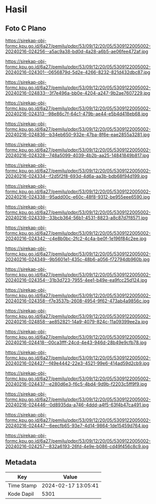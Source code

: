 # Hasil

## Foto C Plano

https://sirekap-obj-formc.kpu.go.id/6a27/pemilu/pdpr/53/09/12/20/05/5309122005002-20240216-024256--a5ac9a38-bd0d-4a28-a6b5-ae06fee472af.jpg

https://sirekap-obj-formc.kpu.go.id/6a27/pemilu/pdpr/53/09/12/20/05/5309122005002-20240216-024301--0656879d-5d2e-4266-8232-821d432dbc87.jpg

https://sirekap-obj-formc.kpu.go.id/6a27/pemilu/pdpr/53/09/12/20/05/5309122005002-20240216-024833--3f7e496a-bb0e-4204-a247-9b2ae7607229.jpg

https://sirekap-obj-formc.kpu.go.id/6a27/pemilu/pdpr/53/09/12/20/05/5309122005002-20240216-024313--98e86c7f-64c1-479b-ae44-e5b4d418eb68.jpg

https://sirekap-obj-formc.kpu.go.id/6a27/pemilu/pdpr/53/09/12/20/05/5309122005002-20240216-024836--b34eb650-932e-47ba-8f6e-eae2855a3281.jpg

https://sirekap-obj-formc.kpu.go.id/6a27/pemilu/pdpr/53/09/12/20/05/5309122005002-20240216-024328--748a5099-4039-4b2b-aa25-14841849b817.jpg

https://sirekap-obj-formc.kpu.go.id/6a27/pemilu/pdpr/53/09/12/20/05/5309122005002-20240216-024334--f2d5f2f8-693d-4d6a-aa3b-bdb68f94d199.jpg

https://sirekap-obj-formc.kpu.go.id/6a27/pemilu/pdpr/53/09/12/20/05/5309122005002-20240216-024338--95add00c-e60c-48f8-9312-be955eee6590.jpg

https://sirekap-obj-formc.kpu.go.id/6a27/pemilu/pdpr/53/09/12/20/05/5309122005002-20240216-024339--33bcb364-56b1-4531-8823-a8c87d7f8571.jpg

https://sirekap-obj-formc.kpu.go.id/6a27/pemilu/pdpr/53/09/12/20/05/5309122005002-20240216-024342--c4e8b0bc-2fc2-4c4a-be0f-1e196f84c2ee.jpg

https://sirekap-obj-formc.kpu.go.id/6a27/pemilu/pdpr/53/09/12/20/05/5309122005002-20240216-024349--9b5601e1-435c-48b6-a056-f72794db960b.jpg

https://sirekap-obj-formc.kpu.go.id/6a27/pemilu/pdpr/53/09/12/20/05/5309122005002-20240216-024354--31b3d723-7955-4ee1-b49e-ea9fcc25d124.jpg

https://sirekap-obj-formc.kpu.go.id/6a27/pemilu/pdpr/53/09/12/20/05/5309122005002-20240216-024358--f7e3537b-2608-4954-9f62-473ab4a9856c.jpg

https://sirekap-obj-formc.kpu.go.id/6a27/pemilu/pdpr/53/09/12/20/05/5309122005002-20240216-024858--ae852821-14a9-4079-824c-11a09399ee2a.jpg

https://sirekap-obj-formc.kpu.go.id/6a27/pemilu/pdpr/53/09/12/20/05/5309122005002-20240216-024418--00ca3fff-24cd-4e43-946d-28b49e9cfb78.jpg

https://sirekap-obj-formc.kpu.go.id/6a27/pemilu/pdpr/53/09/12/20/05/5309122005002-20240216-024427--f49e4442-22e3-4521-99e6-414ad59d2cb9.jpg

https://sirekap-obj-formc.kpu.go.id/6a27/pemilu/pdpr/53/09/12/20/05/5309122005002-20240216-024437--e280d6e3-f6c5-4bd4-9d9b-f2203c5ff9f9.jpg

https://sirekap-obj-formc.kpu.go.id/6a27/pemilu/pdpr/53/09/12/20/05/5309122005002-20240216-024446--0d8935da-a746-4ddd-a4f5-63f4b47ca491.jpg

https://sirekap-obj-formc.kpu.go.id/6a27/pemilu/pdpr/53/09/12/20/05/5309122005002-20240216-024447--6eecfb65-93e7-4d14-9864-1de15459d764.jpg

https://sirekap-obj-formc.kpu.go.id/6a27/pemilu/pdpr/53/09/12/20/05/5309122005002-20240216-024257--832a6193-26fd-4e9e-b086-cd49f456c8c9.jpg


## Metadata

| Key        | Value               |
| ---------- | ------------------- |
| Time Stamp | 2024-02-17 13:05:41 |
| Kode Dapil | 5301                |



